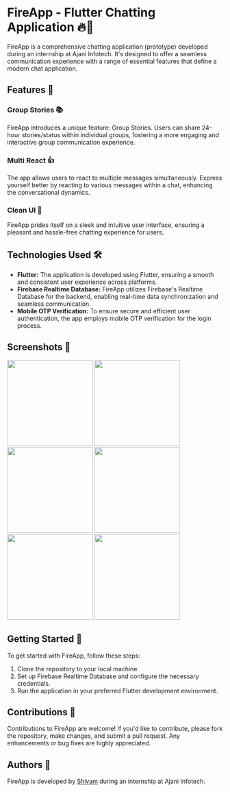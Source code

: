 # FireApp - Flutter Chatting Application 🔥💬

FireApp is a comprehensive chatting application (prototype) developed during an internship at Ajani Infotech. It's designed to offer a seamless communication experience with a range of essential features that define a modern chat application.

## Features 🌟

### Group Stories 📚
FireApp introduces a unique feature: Group Stories. Users can share 24-hour stories/status within individual groups, fostering a more engaging and interactive group communication experience.

### Multi React 👍
The app allows users to react to multiple messages simultaneously. Express yourself better by reacting to various messages within a chat, enhancing the conversational dynamics.

### Clean UI 🎨
FireApp prides itself on a sleek and intuitive user interface, ensuring a pleasant and hassle-free chatting experience for users.

## Technologies Used 🛠️

- **Flutter:** The application is developed using Flutter, ensuring a smooth and consistent user experience across platforms.
- **Firebase Realtime Database:** FireApp utilizes Firebase's Realtime Database for the backend, enabling real-time data synchronization and seamless communication.
- **Mobile OTP Verification:** To ensure secure and efficient user authentication, the app employs mobile OTP verification for the login process.
 
## Screenshots 📸
<img src="https://cdn.discordapp.com/attachments/1010602676909776949/1181668062475329656/Screenshot_2023-12-06-00-04-35-33_2e6d0a5d45063b5afe2025f6e10d17ac.png?ex=6581e524&is=656f7024&hm=9e229d38fa3269bc63234fdf7bf81d6a29c0893520098ea4cb5d34e08882e8bc&" width="200"/> <img src="https://cdn.discordapp.com/attachments/1010602676909776949/1181667072221122600/Screenshot_2023-12-06-00-05-06-39_2e6d0a5d45063b5afe2025f6e10d17ac.jpg?ex=6581e438&is=656f6f38&hm=aea1955fa13f8bfd9205b5ab975d9b2ee323757add085d20cd5a75a002f79e98&" width="200"/> <img src="https://cdn.discordapp.com/attachments/1010602676909776949/1181667073043218473/Screenshot_2023-12-06-00-10-55-14_2e6d0a5d45063b5afe2025f6e10d17ac.jpg?ex=6581e438&is=656f6f38&hm=4e5d6da65c09be0967625f2bb5394e074b22b2c4484344f4d69dd2821abaf4b6&" width="200"/>
<img src="https://cdn.discordapp.com/attachments/1010602676909776949/1181667072766382210/Screenshot_2023-12-06-00-10-42-02_2e6d0a5d45063b5afe2025f6e10d17ac.jpg?ex=6581e438&is=656f6f38&hm=35a4b9487fcbbea395b5dc2f19f7f88871ea0bb08c5ddb2a0109947c537a3c2a&" width="200"/> <img src="https://cdn.discordapp.com/attachments/1010602676909776949/1181667072481177701/Screenshot_2023-12-06-00-08-18-34_2e6d0a5d45063b5afe2025f6e10d17ac.jpg?ex=6581e438&is=656f6f38&hm=137f2949d526f839d5186a48fbfc1704d5bafff930cd8ea834aaa87fa32886af&" width="200"/> <img src="https://cdn.discordapp.com/attachments/1010602676909776949/1181667073307455568/Screenshot_2023-12-06-00-12-12-64_2e6d0a5d45063b5afe2025f6e10d17ac.jpg?ex=6581e438&is=656f6f38&hm=7dbad0af7feed871da1a376532ddb8872e3bf4ef00b6b6bd04c6e29cab9895a1&" width="200"/>
 
## Getting Started 🚀

To get started with FireApp, follow these steps:

1. Clone the repository to your local machine.
2. Set up Firebase Realtime Database and configure the necessary credentials.
3. Run the application in your preferred Flutter development environment.

## Contributions 🤝

Contributions to FireApp are welcome! If you'd like to contribute, please fork the repository, make changes, and submit a pull request. Any enhancements or bug fixes are highly appreciated.
 
## Authors 📝

FireApp is developed by [Shivam](https://github.com/mavihS-0) during an internship at Ajani Infotech.


